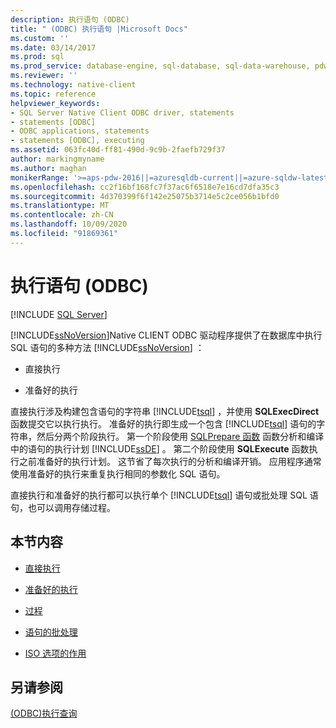 ```yaml
---
description: 执行语句 (ODBC)
title: " (ODBC) 执行语句 |Microsoft Docs"
ms.custom: ''
ms.date: 03/14/2017
ms.prod: sql
ms.prod_service: database-engine, sql-database, sql-data-warehouse, pdw
ms.reviewer: ''
ms.technology: native-client
ms.topic: reference
helpviewer_keywords:
- SQL Server Native Client ODBC driver, statements
- statements [ODBC]
- ODBC applications, statements
- statements [ODBC], executing
ms.assetid: 063fc40d-ff81-490d-9c9b-2faefb729f37
author: markingmyname
ms.author: maghan
monikerRange: '>=aps-pdw-2016||=azuresqldb-current||=azure-sqldw-latest||>=sql-server-2016||=sqlallproducts-allversions||>=sql-server-linux-2017||=azuresqldb-mi-current'
ms.openlocfilehash: cc2f16bf168fc7f37ac6f6518e7e16cd7dfa35c3
ms.sourcegitcommit: 4d370399f6f142e25075b3714e5c2ce056b1bfd0
ms.translationtype: MT
ms.contentlocale: zh-CN
ms.lasthandoff: 10/09/2020
ms.locfileid: "91869361"
---
```

# <a name="executing-statements-odbc"></a>执行语句 (ODBC)
[!INCLUDE [SQL Server](../../../includes/applies-to-version/sql-asdb-asdbmi-asa-pdw.md)]

  [!INCLUDE[ssNoVersion](../../../includes/ssnoversion-md.md)]Native CLIENT ODBC 驱动程序提供了在数据库中执行 SQL 语句的多种方法 [!INCLUDE[ssNoVersion](../../../includes/ssnoversion-md.md)] ：  
  
-   直接执行  
  
-   准备好的执行  
  
 直接执行涉及构建包含语句的字符串 [!INCLUDE[tsql](../../../includes/tsql-md.md)] ，并使用 **SQLExecDirect** 函数提交它以执行执行。 准备好的执行即生成一个包含 [!INCLUDE[tsql](../../../includes/tsql-md.md)] 语句的字符串，然后分两个阶段执行。 第一个阶段使用 [SQLPrepare 函数](../../../odbc/reference/syntax/sqlprepare-function.md) 函数分析和编译中的语句的执行计划 [!INCLUDE[ssDE](../../../includes/ssde-md.md)] 。 第二个阶段使用 **SQLExecute** 函数执行之前准备好的执行计划。 这节省了每次执行的分析和编译开销。 应用程序通常使用准备好的执行来重复执行相同的参数化 SQL 语句。  
  
 直接执行和准备好的执行都可以执行单个 [!INCLUDE[tsql](../../../includes/tsql-md.md)] 语句或批处理 SQL 语句，也可以调用存储过程。  
  
## <a name="in-this-section"></a>本节内容  
  
-   [直接执行](../../../relational-databases/native-client-odbc-queries/executing-statements/direct-execution.md)  
  
-   [准备好的执行](../../../relational-databases/native-client-odbc-queries/executing-statements/prepared-execution.md)  
  
-   [过程](../../../relational-databases/native-client-odbc-queries/executing-statements/procedures.md)  
  
-   [语句的批处理](../../../relational-databases/native-client-odbc-queries/executing-statements/batches-of-statements.md)  
  
-   [ISO 选项的作用](../../../relational-databases/native-client-odbc-queries/executing-statements/effects-of-iso-options.md)  
  
## <a name="see-also"></a>另请参阅  
 [&#40;ODBC&#41;执行查询 ](../../../relational-databases/native-client-odbc-queries/executing-queries-odbc.md)  
  
